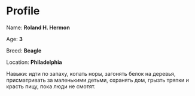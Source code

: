 # Profile

Name: **Roland H. Hermon**

Age: **3**

Breed: **Beagle**

Location: **Philadelphia**

Навыки: идти по запаху, копать норы, загонять белок на деревья, присматривать за маленькими детьми, охранять дом, грызть тряпки и красть пицу, пока люди не смотят.
